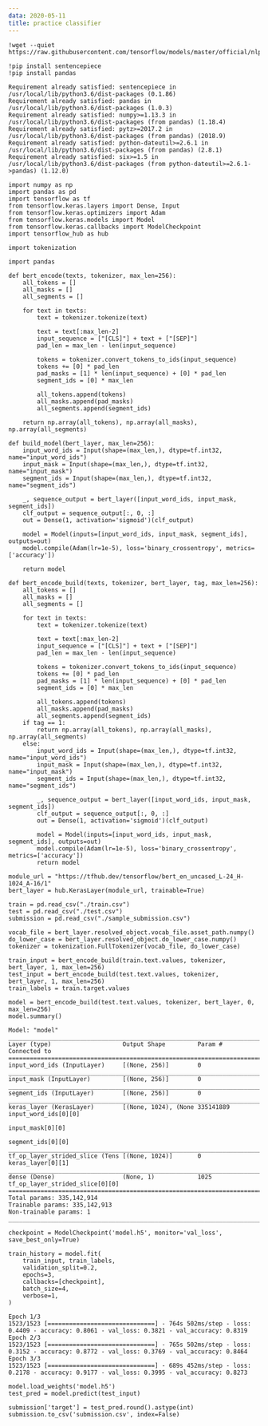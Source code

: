 ```yaml
---
data: 2020-05-11
title: practice classifier
---
```




```
!wget --quiet https://raw.githubusercontent.com/tensorflow/models/master/official/nlp/bert/tokenization.py
```


```
!pip install sentencepiece
!pip install pandas
```

    Requirement already satisfied: sentencepiece in /usr/local/lib/python3.6/dist-packages (0.1.86)
    Requirement already satisfied: pandas in /usr/local/lib/python3.6/dist-packages (1.0.3)
    Requirement already satisfied: numpy>=1.13.3 in /usr/local/lib/python3.6/dist-packages (from pandas) (1.18.4)
    Requirement already satisfied: pytz>=2017.2 in /usr/local/lib/python3.6/dist-packages (from pandas) (2018.9)
    Requirement already satisfied: python-dateutil>=2.6.1 in /usr/local/lib/python3.6/dist-packages (from pandas) (2.8.1)
    Requirement already satisfied: six>=1.5 in /usr/local/lib/python3.6/dist-packages (from python-dateutil>=2.6.1->pandas) (1.12.0)



```
import numpy as np
import pandas as pd
import tensorflow as tf
from tensorflow.keras.layers import Dense, Input
from tensorflow.keras.optimizers import Adam
from tensorflow.keras.models import Model
from tensorflow.keras.callbacks import ModelCheckpoint
import tensorflow_hub as hub

import tokenization

```


```
import pandas
```


```
def bert_encode(texts, tokenizer, max_len=256):
    all_tokens = []
    all_masks = []
    all_segments = []
    
    for text in texts:
        text = tokenizer.tokenize(text)
            
        text = text[:max_len-2]
        input_sequence = ["[CLS]"] + text + ["[SEP]"]
        pad_len = max_len - len(input_sequence)
        
        tokens = tokenizer.convert_tokens_to_ids(input_sequence)
        tokens += [0] * pad_len
        pad_masks = [1] * len(input_sequence) + [0] * pad_len
        segment_ids = [0] * max_len
        
        all_tokens.append(tokens)
        all_masks.append(pad_masks)
        all_segments.append(segment_ids)
    
    return np.array(all_tokens), np.array(all_masks), np.array(all_segments)

def build_model(bert_layer, max_len=256):
    input_word_ids = Input(shape=(max_len,), dtype=tf.int32, name="input_word_ids")
    input_mask = Input(shape=(max_len,), dtype=tf.int32, name="input_mask")
    segment_ids = Input(shape=(max_len,), dtype=tf.int32, name="segment_ids")

    _, sequence_output = bert_layer([input_word_ids, input_mask, segment_ids])
    clf_output = sequence_output[:, 0, :]
    out = Dense(1, activation='sigmoid')(clf_output)
    
    model = Model(inputs=[input_word_ids, input_mask, segment_ids], outputs=out)
    model.compile(Adam(lr=1e-5), loss='binary_crossentropy', metrics=['accuracy'])
    
    return model

def bert_encode_build(texts, tokenizer, bert_layer, tag, max_len=256):
    all_tokens = []
    all_masks = []
    all_segments = []
    
    for text in texts:
        text = tokenizer.tokenize(text)
            
        text = text[:max_len-2]
        input_sequence = ["[CLS]"] + text + ["[SEP]"]
        pad_len = max_len - len(input_sequence)
        
        tokens = tokenizer.convert_tokens_to_ids(input_sequence)
        tokens += [0] * pad_len
        pad_masks = [1] * len(input_sequence) + [0] * pad_len
        segment_ids = [0] * max_len
        
        all_tokens.append(tokens)
        all_masks.append(pad_masks)
        all_segments.append(segment_ids)
    if tag == 1:
        return np.array(all_tokens), np.array(all_masks), np.array(all_segments)
    else:
        input_word_ids = Input(shape=(max_len,), dtype=tf.int32, name="input_word_ids")
        input_mask = Input(shape=(max_len,), dtype=tf.int32, name="input_mask")
        segment_ids = Input(shape=(max_len,), dtype=tf.int32, name="segment_ids")

        _, sequence_output = bert_layer([input_word_ids, input_mask, segment_ids])
        clf_output = sequence_output[:, 0, :]
        out = Dense(1, activation='sigmoid')(clf_output)
        
        model = Model(inputs=[input_word_ids, input_mask, segment_ids], outputs=out)
        model.compile(Adam(lr=1e-5), loss='binary_crossentropy', metrics=['accuracy'])
        return model

```


```
module_url = "https://tfhub.dev/tensorflow/bert_en_uncased_L-24_H-1024_A-16/1"
bert_layer = hub.KerasLayer(module_url, trainable=True)
```


```
train = pd.read_csv("./train.csv")
test = pd.read_csv("./test.csv")
submission = pd.read_csv("./sample_submission.csv")
```


```
vocab_file = bert_layer.resolved_object.vocab_file.asset_path.numpy()
do_lower_case = bert_layer.resolved_object.do_lower_case.numpy()
tokenizer = tokenization.FullTokenizer(vocab_file, do_lower_case)
```


```
train_input = bert_encode_build(train.text.values, tokenizer, bert_layer, 1, max_len=256)
test_input = bert_encode_build(test.text.values, tokenizer, bert_layer, 1, max_len=256)
train_labels = train.target.values
```


```
model = bert_encode_build(test.text.values, tokenizer, bert_layer, 0, max_len=256)
model.summary()
```

    Model: "model"
    __________________________________________________________________________________________________
    Layer (type)                    Output Shape         Param #     Connected to                     
    ==================================================================================================
    input_word_ids (InputLayer)     [(None, 256)]        0                                            
    __________________________________________________________________________________________________
    input_mask (InputLayer)         [(None, 256)]        0                                            
    __________________________________________________________________________________________________
    segment_ids (InputLayer)        [(None, 256)]        0                                            
    __________________________________________________________________________________________________
    keras_layer (KerasLayer)        [(None, 1024), (None 335141889   input_word_ids[0][0]             
                                                                     input_mask[0][0]                 
                                                                     segment_ids[0][0]                
    __________________________________________________________________________________________________
    tf_op_layer_strided_slice (Tens [(None, 1024)]       0           keras_layer[0][1]                
    __________________________________________________________________________________________________
    dense (Dense)                   (None, 1)            1025        tf_op_layer_strided_slice[0][0]  
    ==================================================================================================
    Total params: 335,142,914
    Trainable params: 335,142,913
    Non-trainable params: 1
    __________________________________________________________________________________________________



```
checkpoint = ModelCheckpoint('model.h5', monitor='val_loss', save_best_only=True)

train_history = model.fit(
    train_input, train_labels,
    validation_split=0.2,
    epochs=3,
    callbacks=[checkpoint],
    batch_size=4,
    verbose=1,
)
```

    Epoch 1/3
    1523/1523 [==============================] - 764s 502ms/step - loss: 0.4409 - accuracy: 0.8061 - val_loss: 0.3821 - val_accuracy: 0.8319
    Epoch 2/3
    1523/1523 [==============================] - 765s 502ms/step - loss: 0.3152 - accuracy: 0.8772 - val_loss: 0.3769 - val_accuracy: 0.8464
    Epoch 3/3
    1523/1523 [==============================] - 689s 452ms/step - loss: 0.2178 - accuracy: 0.9177 - val_loss: 0.3995 - val_accuracy: 0.8273



```
model.load_weights('model.h5')
test_pred = model.predict(test_input)
```


```
submission['target'] = test_pred.round().astype(int)
submission.to_csv('submission.csv', index=False)
```


```

```


```

```


```

```

